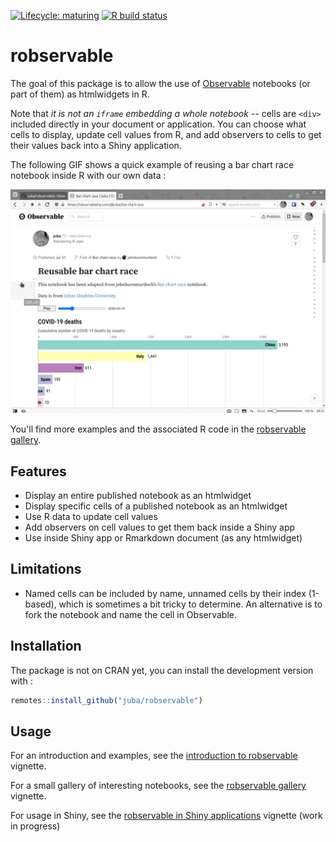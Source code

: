  <!-- badges: start -->
 [![Lifecycle: maturing](https://img.shields.io/badge/lifecycle-maturing-blue.svg)](https://www.tidyverse.org/lifecycle/#maturing)
  [![R build status](https://github.com/juba/robservable/workflows/R-CMD-check/badge.svg)](https://github.com/juba/robservable/actions)
  <!-- badges: end -->

# robservable

The goal of this package is to allow the use of [Observable](https://observablehq.com/) notebooks (or part of them) as htmlwidgets in R.

Note that *it is not an `iframe` embedding a whole notebook* -- cells are `<div>` included directly in your document or application.  You can choose what cells to display, update cell values from R, and add observers to cells to get their values back into a Shiny application.

The following GIF shows a quick example of reusing a bar chart race notebook inside R with our own data :

![example](https://raw.githubusercontent.com/juba/robservable/master/resources/screencast_0.2.gif)

You'll find more examples and the associated R code in the [robservable gallery](https://juba.github.io/robservable/articles/gallery.html).

## Features

- Display an entire published notebook as an htmlwidget
- Display specific cells of a published notebook as an htmlwidget
- Use R data to update cell values
- Add observers on cell values to get them back inside a Shiny app
- Use inside Shiny app or Rmarkdown document (as any htmlwidget)

## Limitations

- Named cells can be included by name, unnamed cells by their index (1-based), which is sometimes a bit tricky to determine. An alternative is to fork the notebook and name the cell in Observable.


## Installation

The package is not on CRAN yet, you can install the development version with :

```r
remotes::install_github("juba/robservable")
```

## Usage

For an introduction and examples, see the [introduction to robservable](https://juba.github.io/robservable/articles/introduction.html) vignette.

For a small gallery of interesting notebooks, see the [robservable gallery](https://juba.github.io/robservable/articles/gallery.html) vignette.

For usage in Shiny, see the [robservable in Shiny applications](https://juba.github.io/robservable/articles/shiny.html) vignette (work in progress)

